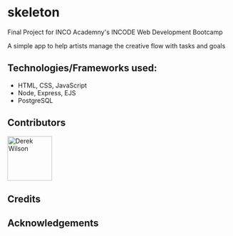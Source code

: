 # skeleton

Final Project for INCO Academny's INCODE Web Development Bootcamp

A simple app to help artists manage the creative flow with tasks and goals

## Technologies/Frameworks used:

- HTML, CSS, JavaScript
- Node, Express, EJS
- PostgreSQL

## Contributors

<a href="https://github.com/delboywilson">
  <img src="https://github.com/delboywilson.png" alt="Derek Wilson" width="100"/>
</a>

## Credits

## Acknowledgements
